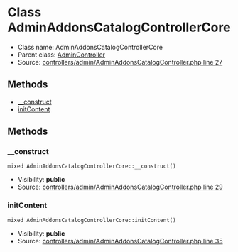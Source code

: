 Class AdminAddonsCatalogControllerCore
=====================





* Class name: AdminAddonsCatalogControllerCore
* Parent class: [AdminController](class.AdminControllerCore.md)
* Source: [controllers/admin/AdminAddonsCatalogController.php line 27](https://github.com/PrestaShop/PrestaShop/blob/1.6.1.1/controllers/admin/AdminAddonsCatalogController.php#L27)





Methods
-------
* [__construct](#method-__construct)
* [initContent](#method-initContent)






Methods
-------


### <a name="method-__construct"></a>__construct

    mixed AdminAddonsCatalogControllerCore::__construct()





* Visibility: **public**
* Source: [controllers/admin/AdminAddonsCatalogController.php line 29](https://github.com/PrestaShop/PrestaShop/blob/1.6.1.1/controllers/admin/AdminAddonsCatalogController.php#L29)




### <a name="method-initContent"></a>initContent

    mixed AdminAddonsCatalogControllerCore::initContent()





* Visibility: **public**
* Source: [controllers/admin/AdminAddonsCatalogController.php line 35](https://github.com/PrestaShop/PrestaShop/blob/1.6.1.1/controllers/admin/AdminAddonsCatalogController.php#L35)



